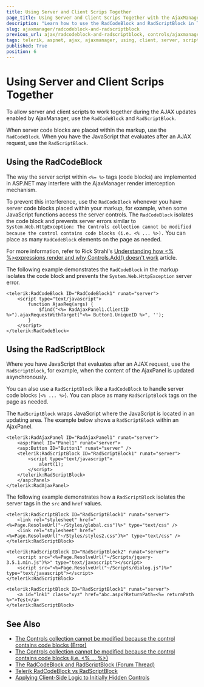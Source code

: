 ```yaml
---
title: Using Server and Client Scrips Together 
page_title: Using Server and Client Scrips Together with the AjaxManager
description: "Learn how to use the RadCodeBlock and RadScriptBlock in Telerik UI for ASP.NET AJAX."
slug: ajaxmanager/radcodeblock-and-radscriptblock
previous_url: ajax/radcodeblock-and-radscriptblock, controls/ajaxmanager/radcodeblock-and-radscriptblock
tags: telerik, aspnet, ajax, ajaxmanager, using, client, server, scripts, together, radcodeblock, radscriptblock
published: True
position: 6
---
```


# Using Server and Client Scrips Together 

To allow server and client scripts to work together during the AJAX updates enabled by AjaxManager, use the `RadCodeBlock` and `RadScriptBlock`.

When server code blocks are placed within the markup, use the `RadCodeBlock`. When you have the JavaScript that evaluates after an AJAX request, use the `RadScriptBlock`.

## Using the RadCodeBlock

The way the server script within `<%= %>` tags (code blocks) are implemented in ASP.NET may interfere with the AjaxManager render interception mechanism. 

To prevent this interference, use the `RadCodeBlock` whenever you have server code blocks placed within your markup, for example, when some JavaScript functions access the server controls. The `RadCodeBlock` isolates the code block and prevents server errors similar to `System.Web.HttpException: The Controls collection cannot be modified because the control contains code blocks (i.e. <% ... %>).` You can place as many `RadCodeBlock` elements on the page as needed.

For more information, refer to Rick Strahl's [Understanding how <% %>expressions render and why Controls.Add() doesn't work](http://www.west-wind.com/WebLog/posts/6148.aspx) article.

The following example demonstrates the `RadCodeBlock` in the markup isolates the code block and prevents the `System.Web.HttpException` server error.

````ASP.NET
<telerik:RadCodeBlock ID="RadCodeBlock1" runat="server">
	<script type="text/javascript">
	    function AjaxReq(args) {
	        $find("<%= RadAjaxPanel1.ClientID %>").ajaxRequestWithTarget("<%= Button1.UniqueID %>", '');
	    }
	</script>
</telerik:RadCodeBlock>
````


## Using the RadScriptBlock

Where you have JavaScript that evaluates after an AJAX request, use the `RadScriptBlock`, for example, when the content of the AjaxPanel is updated asynchronously. 

You can also use a `RadScriptBlock` like a `RadCodeBlock` to handle server code blocks (`<% ... %>`). You can place as many `RadScriptBlock` tags on the page as needed. 

The `RadScriptBlock` wraps JavaScript where the JavaScript is located in an updating area. The example below shows a `RadScriptBlock` within an AjaxPanel.

````ASP.NET
<telerik:RadAjaxPanel ID="RadAjaxPanel1" runat="server">
	<asp:Panel ID="Panel1" runat="server">
	<asp:Button ID="Button1" runat="server" />
	<telerik:RadScriptBlock ID="RadScriptBlock1" runat="server">
		<script type="text/javascript">
		    alert(1);            
		</script>
	</telerik:RadScriptBlock>
	</asp:Panel>
</telerik:RadAjaxPanel>
````

The following example demonstrates how a `RadScriptBlock` isolates the server tags in the `src` and `href` values.

````ASP.NET
<telerik:RadScriptBlock ID="RadScriptBlock1" runat="server">
	<link rel="stylesheet" href="<%=Page.ResolveUrl("~/Styles/global.css")%>" type="text/css" />
	<link rel="stylesheet" href="<%=Page.ResolveUrl("~/Styles/styles2.css")%>" type="text/css" />
</telerik:RadScriptBlock>
 
<telerik:RadScriptBlock ID="RadScriptBlock2" runat="server">
	<script src="<%=Page.ResolveUrl("~/Scripts/jquery-3.5.1.min.js")%>" type="text/javascript"></script>
	<script src="<%=Page.ResolveUrl("~/Scripts/dialog.js")%>" type="text/javascript"></script>
</telerik:RadScriptBlock>

<telerik:RadScriptBlock ID="RadScriptBlock1" runat="server">
	<a id="lnk1" class="xyz" href="abc.aspx?ReturnPath=<%= returnPath %>">Test</a>
</telerik:RadScriptBlock>
````



## See Also

* [The Controls collection cannot be modified because the control contains code blocks (Error)](https://docs.telerik.com/devtools/aspnet-ajax/general-information/troubleshooting/general-troubleshooting#error-message-the-controls-collection-cannot-be-modified-because-the-control-contains-code-blocks)
* [The Controls collection cannot be modified because the control contains code blocks (i.e. <% ... %>)](https://www.telerik.com/forums/232173-the-controls-collection-cannot-be-modified-because-the-control-contains-code-blocks-i-e-lt-gt)
* [The RadCodeBlock and RadScriptBlock (Forum Thread)](https://www.telerik.com/forums/radcodeblock-and-radscriptblock)
* [Telerik RadCodeBlock vs RadScriptBlock](https://www.inalign.com/sitefinity/telerik-radcodeblock-vs-radscriptblock)
* [Applying Client-Side Logic to Initially Hidden Controls](https://www.telerik.com/support/kb/aspnet-ajax/details/apply-client-side-logic-to-initially-hidden-controls)


